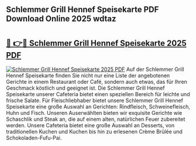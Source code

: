 ## Schlemmer Grill Hennef Speisekarte PDF Download Online 2025 wdtaz

# <h2><a href="http://gc7gbo4.nevu.top/?p=Schlemmer+Grill+Hennef+Speisekarte">🔗 👉🔴 Schlemmer Grill Hennef Speisekarte 2025 PDF</a></h2>

[![Schlemmer Grill Hennef Speisekarte 2025 PDF](https://i.imgur.com/dBaPXMq.png)](http://gc7gbo4.nevu.top/?p=Schlemmer+Grill+Hennef+Speisekarte)
Auf der Schlemmer Grill Hennef Speisekarte finden Sie nicht nur eine Liste der angebotenen Gerichte in einem Restaurant oder Café, sondern auch etwas, das für Ihren Geschmack köstlich und geeignet ist. Die Schlemmer Grill Hennef Speisekarte unserer Cafeteria bietet einen speziellen Bereich für leichte und frische Salate. Für Fleischliebhaber bietet unsere Schlemmer Grill Hennef Speisekarte eine große Auswahl an Gerichten: Rindfleisch, Schweinefleisch, Huhn und Fisch. Unseren Auserwählten bieten wir exquisite Gerichte wie Schaschlik und Steak an, die auf einem alten, natürlichen Feuer zubereitet werden. Unsere Cafeteria bietet eine große Auswahl an Desserts, von traditionellen Kuchen und Kuchen bis hin zu erlesenen Crème Brûlée und Schokoladen-Fufu-Pai.
